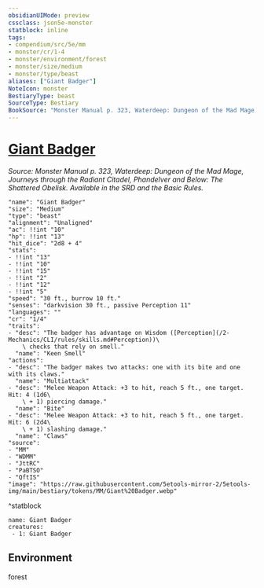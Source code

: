 ```yaml
---
obsidianUIMode: preview
cssclass: json5e-monster
statblock: inline
tags:
- compendium/src/5e/mm
- monster/cr/1-4
- monster/environment/forest
- monster/size/medium
- monster/type/beast
aliases: ["Giant Badger"]
NoteIcon: monster
BestiaryType: beast
SourceType: Bestiary
BookSource: "Monster Manual p. 323, Waterdeep: Dungeon of the Mad Mage, Journeys through the Radiant Citadel, Phandelver and Below: The Shattered Obelisk. Available in the SRD and the Basic Rules."
---
```

# [Giant Badger](2-Mechanics/CLI/bestiary/beast/giant-badger.md)
*Source: Monster Manual p. 323, Waterdeep: Dungeon of the Mad Mage, Journeys through the Radiant Citadel, Phandelver and Below: The Shattered Obelisk. Available in the SRD and the Basic Rules.*  

```statblock
"name": "Giant Badger"
"size": "Medium"
"type": "beast"
"alignment": "Unaligned"
"ac": !!int "10"
"hp": !!int "13"
"hit_dice": "2d8 + 4"
"stats":
- !!int "13"
- !!int "10"
- !!int "15"
- !!int "2"
- !!int "12"
- !!int "5"
"speed": "30 ft., burrow 10 ft."
"senses": "darkvision 30 ft., passive Perception 11"
"languages": ""
"cr": "1/4"
"traits":
- "desc": "The badger has advantage on Wisdom ([Perception](/2-Mechanics/CLI/rules/skills.md#Perception))\
    \ checks that rely on smell."
  "name": "Keen Smell"
"actions":
- "desc": "The badger makes two attacks: one with its bite and one with its claws."
  "name": "Multiattack"
- "desc": "Melee Weapon Attack: +3 to hit, reach 5 ft., one target. Hit: 4 (1d6\
    \ + 1) piercing damage."
  "name": "Bite"
- "desc": "Melee Weapon Attack: +3 to hit, reach 5 ft., one target. Hit: 6 (2d4\
    \ + 1) slashing damage."
  "name": "Claws"
"source":
- "MM"
- "WDMM"
- "JttRC"
- "PaBTSO"
- "QftIS"
"image": "https://raw.githubusercontent.com/5etools-mirror-2/5etools-img/main/bestiary/tokens/MM/Giant%20Badger.webp"
```
^statblock

```encounter-table
name: Giant Badger
creatures:
 - 1: Giant Badger
```

## Environment

forest